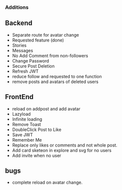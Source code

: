 ### Additions

## Backend

- Separate route for avatar change
- Requested feature (done)
- Stories
- Messages
- No Add Comment from non-followers
- Change Password
- Secure Post Deletion
- Refresh JWT
- reduce follow and requested to one function
- remove posts and avatars of deleted users

## FrontEnd

- reload on addpost and add avatar
- Lazyload
- Infinite loading
- Remove Toast
- DoubleClick Post to Like
- Save JWT
- Remember Me
- Replace only likes or comments and not whole post.
- Add card sketeon in explore and svg for no users
- Add invite when no user

## bugs

- complete reload on avatar change.
